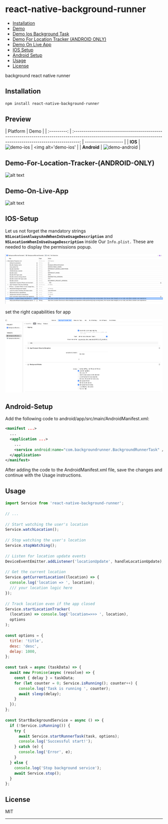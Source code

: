 # react-native-background-runner

- [Installation](#Installation)
- [Demo](#Demo)
- [Demo Ios Background Task](#Demo-Ios-Background-Task)
- [Demo For Location Tracker (ANDROID ONLY)](<#Demo-For-Location-Tracker-(ANDROID-ONLY)>)
- [Demo On Live App](#Demo-On-Live-App)
- [IOS Setup](#IOS-Setup)
- [Android Setup](#Android-Setup)
- [Usage](#Usage)
- [License](#License)

background react native runner

## Installation

```sh
npm install react-native-background-runner
```

## Preview

|  Platform   |                                                                               Demo                                                                                |
| :---------: | :---------------------------------------------------------------------------------------------------------------------------------------------------------------: | ------------------- |
|   **IOS**   |     <img alt='demo-ios' src='https://github.com/mhmdnasser124/react-native-background-runner/blob/main/Screenshots/ios_background_runner.gif' height="200" />     | <img alt='demo-ios' |
| **Android** | <img alt='demo-android' src='https://github.com/mhmdnasser124/react-native-background-runner/blob/main/Screenshots/android-background-runner.gif' height="200" /> |

## Demo-For-Location-Tracker-(ANDROID-ONLY)

![alt text](https://github.com/mhmdnasser124/react-native-background-runner/blob/main/Screenshots/LocationTracker.gif 'Location Tracker')

## Demo-On-Live-App

![alt text](https://github.com/mhmdnasser124/react-native-background-runner/blob/main/Screenshots/live_demo.gif 'Location Tracker')

## IOS-Setup

Let us not forget the mandatory strings
**`NSLocationAlwaysAndWhenInUseUsageDescription`** and **`NSLocationWhenInUseUsageDescription`** inside Our `Info.plist.` These are needed to display the permissions popup.

![alt text](https://github.com/mhmdnasser124/react-native-background-runner/blob/main/Screenshots/infoplist.png 'info plist')

set the right capabilities for app

![alt text](https://github.com/mhmdnasser124/react-native-background-runner/blob/main/Screenshots/capabilities.png 'capabilities')

## Android-Setup

Add the following code to android/app/src/main/AndroidManifest.xml:

```xml
<manifest ...>
  ...
  <application ...>
    ...
    <service android:name="com.backgroundrunner.BackgroundRunnerTask" />
  </application>
</manifest>
```

After adding the code to the AndroidManifest.xml file, save the changes and continue with the Usage instructions.

## Usage

```js
import Service from 'react-native-background-runner';

// ...

// Start watching the user's location
Service.watchLocation();

// Stop watching the user's location
Service.stopWatching();

// Listen for location update events
DeviceEventEmitter.addListener('locationUpdate', handleLocationUpdate);

// Get the current location
Service.getCurrentLocation((location) => {
  console.log('location => ', location);
  /// your location logic here
});

// Track location even if the app closed
Service.startLocationTracker(
  (location) => console.log('location=>>> ', location),
  options
);

const options = {
  title: 'title',
  desc: 'desc',
  delay: 1000,
};

const task = async (taskData) => {
  await new Promise(async (resolve) => {
    const { delay } = taskData;
    for (let counter = 0; Service.isRunning(); counter++) {
      console.log('Task is running ', counter);
      await sleep(delay);
    }
  });
};

const StartBackgroundService = async () => {
  if (!Service.isRunning()) {
    try {
      await Service.startRunnerTask(task, options);
      console.log('Successful start!');
    } catch (e) {
      console.log('Error', e);
    }
  } else {
    console.log('Stop background service');
    await Service.stop();
  }
};
```

## License

MIT

---

